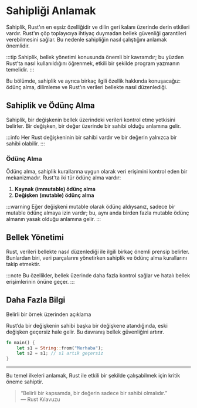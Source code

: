 # Sahipliği Anlamak

Sahiplik, Rust'ın en eşsiz özelliğidir ve dilin geri kalanı üzerinde derin etkileri vardır. Rust'ın çöp toplayıcıya ihtiyaç duymadan bellek güvenliği garantileri verebilmesini sağlar. Bu nedenle sahipliğin nasıl çalıştığını anlamak önemlidir. 

:::tip
Sahiplik, bellek yönetimi konusunda önemli bir kavramdır; bu yüzden Rust'ta nasıl kullanıldığını öğrenmek, etkili bir şekilde program yazmanın temelidir.
:::

Bu bölümde, sahiplik ve ayrıca birkaç ilgili özellik hakkında konuşacağız: ödünç alma, dilimleme ve Rust'ın verileri bellekte nasıl düzenlediği.

## Sahiplik ve Ödünç Alma

Sahiplik, bir değişkenin bellek üzerindeki verileri kontrol etme yetkisini belirler. Bir değişken, bir değer üzerinde bir sahibi olduğu anlamına gelir. 

:::info
Her Rust değişkeninin bir sahibi vardır ve bir değerin yalnızca bir sahibi olabilir.
:::

### Ödünç Alma

Ödünç alma, sahiplik kurallarına uygun olarak veri erişimini kontrol eden bir mekanizmadır. Rust'ta iki tür ödünç alma vardır: 

1. **Kaynak (immutable) ödünç alma**
2. **Değişken (mutable) ödünç alma**

:::warning
Eğer değişkeni mutable olarak ödünç aldıysanız, sadece bir mutable ödünç almaya izin vardır; bu, aynı anda birden fazla mutable ödünç almanın yasak olduğu anlamına gelir.
:::

## Bellek Yönetimi

Rust, verileri bellekte nasıl düzenlediği ile ilgili birkaç önemli prensip belirler. Bunlardan biri, veri parçalarını yönetirken sahiplik ve ödünç alma kurallarını takip etmektir. 

:::note
Bu özellikler, bellek üzerinde daha fazla kontrol sağlar ve hatalı bellek erişimlerinin önüne geçer.
:::

## Daha Fazla Bilgi


Belirli bir örnek üzerinden açıklama

Rust’da bir değişkenin sahibi başka bir değişkene atandığında, eski değişken geçersiz hale gelir. Bu davranış bellek güvenliğini artırır.

```rust
fn main() {
    let s1 = String::from("Merhaba");
    let s2 = s1; // s1 artık geçersiz
}
```


---

Bu temel ilkeleri anlamak, Rust ile etkili bir şekilde çalışabilmek için kritik öneme sahiptir.

> “Belirli bir kapsamda, bir değerin sadece bir sahibi olmalıdır.”  
> — Rust Kılavuzu